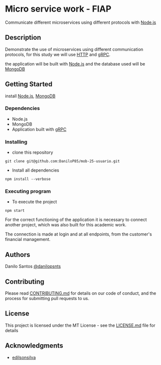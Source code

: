 # Micro service work - FIAP

Communicate different microservices using different protocols with [Node.js](https://nodejs.org/en/)

## Description

Demonstrate the use of microservices using different communication protocols, for this study we will use [HTTP](https://developer.mozilla.org/en-US/docs/Web/HTTP) and [gRPC](https://grpc.io/).

the application will be built with [Node.js](https://nodejs.org/en/) and the database used will be [MongoDB](https://www.mongodb.com)

## Getting Started
install [Node.js](https://nodejs.org/en/), [MongoDB](https://www.mongodb.com)

### Dependencies

* Node.js
* MongoDB
* Application built with [gRPC](https://github.com/DaniloP85/mob-25-info-financeiras)

### Installing

* clone this repository
```
git clone git@github.com:DaniloP85/mob-25-usuario.git
```
* Install all dependencies
```
npm install --verbose
```

### Executing program

* To execute the project
```
npm start
```


For the correct functioning of the application it is necessary to connect another project, which was also built for this academic work.

The connection is made at login and at all endpoints, from the customer's financial management.

## Authors

Danilo Santos
[@danilopsnts](https://www.linkedin.com/in/danilopsnts/)

## Contributing

Please read [CONTRIBUTING.md](CONTRIBUTING.md) for details on our code of conduct, and the process for submitting pull requests to us.
## License

This project is licensed under the MT License - see the [LICENSE.md](LICENSE.md) file for details

## Acknowledgments

* [edilsonsilva](https://github.com/edilsonsilva/prmicro)